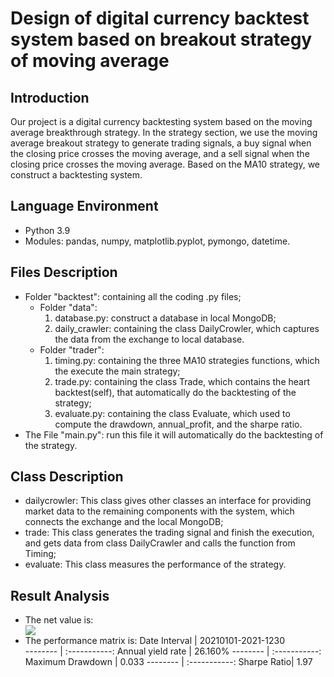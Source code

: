 # Design of digital currency backtest system based on breakout strategy of moving average

## Introduction
Our project is a digital currency backtesting system based on the moving average breakthrough strategy. In the strategy section, we use the moving average breakout strategy to generate trading signals, a buy signal when the closing price crosses the moving average, and a sell signal when the closing price crosses the moving average. Based on the MA10 strategy, we construct a backtesting system.

## Language Environment
* Python 3.9
* Modules: pandas, numpy, matplotlib.pyplot, pymongo, datetime.

## Files Description
* Folder "backtest": containing all the coding .py files;
  * Folder "data":
    1. database.py: construct a database in local MongoDB;
    2. daily_crawler: containing the class DailyCrowler, which captures the data from the exchange to local database.
  * Folder "trader":
    1. timing.py: containing the three MA10 strategies functions, which the execute the main strategy;
    2. trade.py: containing the class Trade, which contains the heart backtest(self), that automatically do the backtesting of the strategy;
    3. evaluate.py: containing the class Evaluate, which used to compute the drawdown, annual_profit, and the sharpe ratio.
* The File "main.py": run this file it will automatically do the backtesting of the strategy.

## Class Description
* dailycrowler: This class gives other classes an interface for providing market data to the remaining components with the system, which connects the exchange and the local MongoDB;
* trade: This class generates the trading signal and finish the execution, and gets data from class DailyCrawler and calls the function from Timing;
* evaluate: This class measures the performance of the strategy.

## Result Analysis
* The net value is:
  <div align=left>
  <img src="https://user-images.githubusercontent.com/101002984/169658215-0870d05f-7a0c-490b-9bc9-e39dbc177983.png" />
  </div>
* The performance matrix is:
 Date Interval      | 20210101-2021-1230  
 -------- | :-----------:
 Annual yield rate     | 26.160%
  -------- | :-----------:
Maximum Drawdown    | 0.033
  -------- | :-----------:
 Sharpe Ratio| 1.97

